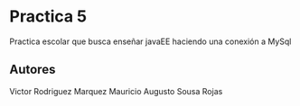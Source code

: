 # Practica 5

Practica escolar que busca enseñar javaEE haciendo una conexión a MySql

## Autores

Victor Rodriguez Marquez
Mauricio Augusto Sousa Rojas
